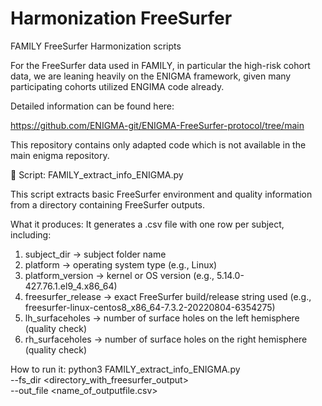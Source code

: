 # Harmonization FreeSurfer
 FAMILY FreeSurfer Harmonization scripts


 For the FreeSurfer data used in FAMILY, in particular the high-risk cohort data, we are leaning heavily on the ENIGMA framework, given many participating cohorts utilized ENGIMA code already. 

 Detailed information can be found here:

 https://github.com/ENIGMA-git/ENIGMA-FreeSurfer-protocol/tree/main

 This repository contains only adapted code which is not available in the main enigma repository. 

📝 Script: FAMILY_extract_info_ENIGMA.py

This script extracts basic FreeSurfer environment and quality information from a directory containing FreeSurfer outputs.

What it produces:
It generates a .csv file with one row per subject, including:
1. subject_dir → subject folder name
2. platform → operating system type (e.g., Linux)
3. platform_version → kernel or OS version (e.g., 5.14.0-427.76.1.el9_4.x86_64)
4. freesurfer_release → exact FreeSurfer build/release string used (e.g., freesurfer-linux-centos8_x86_64-7.3.2-20220804-6354275)
5. lh_surfaceholes → number of surface holes on the left hemisphere (quality check)
6. rh_surfaceholes → number of surface holes on the right hemisphere (quality check)

How to run it:
python3 FAMILY_extract_info_ENIGMA.py \
    --fs_dir <directory_with_freesurfer_output> \
    --out_file <name_of_outputfile.csv>
